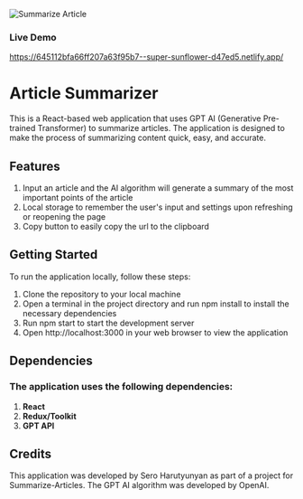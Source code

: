 ![Summarize Article](../assets/image1.png "Summarize Article")

### Live Demo
https://645112bfa66ff207a63f95b7--super-sunflower-d47ed5.netlify.app/

# Article Summarizer
This is a React-based web application that uses GPT AI (Generative Pre-trained Transformer) to summarize articles. The application is designed to make the process of summarizing content quick, easy, and accurate.

## Features
1. Input an article and the AI algorithm will generate a summary of the most important points of the article
2. Local storage to remember the user's input and settings upon refreshing or reopening the page
3. Copy button to easily copy the url to the clipboard

## Getting Started
To run the application locally, follow these steps:

1. Clone the repository to your local machine
2. Open a terminal in the project directory and run npm install to install the necessary dependencies
3. Run npm start to start the development server
4. Open http://localhost:3000 in your web browser to view the application

## Dependencies
### The application uses the following dependencies:

1. **React**
2. **Redux/Toolkit**
3. **GPT API**

## Credits
This application was developed by Sero Harutyunyan as part of a project for Summarize-Articles. The GPT AI algorithm was developed by OpenAI.

